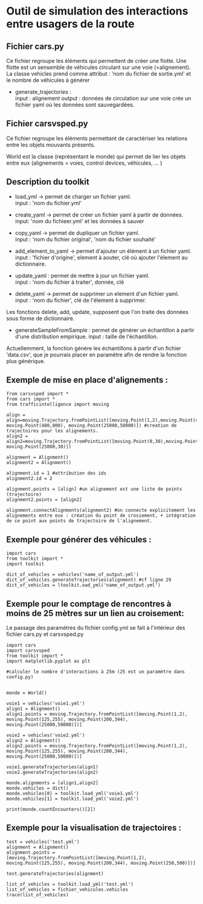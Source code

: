 # Outil de simulation des interactions entre usagers de la route

## Fichier cars.py

Ce fichier regroupe les éléments qui permettent de créer une flotte. Une flotte
est un sensemble de véhicules circulant sur une voie (=alignement).
La classe vehicles prend comme attribut : 'nom du fichier de sortie.yml' et le nombre de véhicules à générer  

* generate_trajectories :  
input : alignement
output : données de circulation sur une voie
crée un fichier yaml où les données sont sauvegardées.

## Fichier carsvsped.py

Ce fichier regroupe les éléments permettant de caractériser les relations entre les objets mouvants présents.

World est la classe (représentant le monde) qui permet de lier les objets entre eux (alignements = voies, control devices, véhicules, ... )


## Description du toolkit

* load_yml -> permet de charger un fichier yaml.  
input : 'nom du fichier.yml'

* create_yaml -> permet de créer un fichier yaml à partir de données.  
input: 'nom du fichieer.yml' et les données à sauver

* copy_yaml -> permet de dupliquer un fichier yaml.  
input : 'nom du fichier original', 'nom du fichier souhaité'

* add_element_to_yaml -> permet d'ajouter un élément à un fichier yaml.  
input : 'fichier d'origine', element à aouter, clé où ajouter l'élement au dictionnaire.

* update_yaml : permet de mettre à jour un fichier yaml.  
input : 'nom du fichier à traiter', donnée, clé

* delete_yaml -> permet de supprimer un element d'un fichier yaml.  
input : 'nom du fichier', clé de l'élement à supprimer.

Les fonctions delete, add, update, supposent que l'on traite des données sous forme de dictionnaire.

* generateSampleFromSample : permet de générer un échantillon à partir d'une distribution empirique.
input : taille de l'échantillon.  

Actuellemment, la fonction génère les échantillons à partir d'un fichier 'data.csv', que je pourrais placer en paramètre afin de rendre la fonction plus générique.

## Exemple de mise en place d'alignements :
```
from carsvsped import *
from cars import *
from trafficintelligence import moving

align = align=moving.Trajectory.fromPointList([moving.Point(1,2),moving.Point(40,80), moving.Point(400,800), moving.Point(25000,50000)]) #creation de trajectoires pour les alignements.
align2 = align2=moving.Trajectory.fromPointList([moving.Point(0,30),moving.Point(300,30),moving.Point(1000,30), moving.Point(25000,30)])

alignment = Alignment()
alignment2 = Alignment()

alignment.id = 1 #attribution des ids
alignment2.id = 2

alignment.points = [align] #un alignement est une liste de points (trajectoire)
alignment2.points = [align2]

alignment.connectAlignments(alignment2) #on connecte explicitement les alignements entre eux : création du point de crosiement, + intégration de ce point aux points de trajectoire de l'alignement.

```
## Exemple pour générer des véhicules :

```
import cars
from toolkit import *
import toolkit

dict_of_vehicles = vehicles('name_of_output.yml')
dict_of_vehicles.generateTrajectories(alignment) #cf ligne 29
dict_of_vehicles = ltoolkit.oad_yml('name_of_output.yml')
```

## Exemple pour le comptage de rencontres à moins de 25 mètres sur un lien au croisement:

Le passage des paramètres du fichier config.yml se fait à l'intérieur des fichier cars.py et carsvsped.py
```
import cars
import carsvsped
from toolkit import *
import matplotlib.pyplot as plt

#calculer le nombre d'interactions à 25m (25 est un paramètre dans config.py)


monde = World()

voie1 = vehicles('voie1.yml')
align1 = Alignment()
align1.points = moving.Trajectory.fromPointList([moving.Point(1,2), moving.Point(125,255), moving.Point(200,344), moving.Point(25000,50000)])]

voie2 = vehicles('voie2.yml')
align2 = Alignment()
align2.points = moving.Trajectory.fromPointList([moving.Point(1,2), moving.Point(125,255), moving.Point(200,344), moving.Point(25000,50000)])]

voie1.generateTrajectories(align1)
voie2.generateTrajectories(align2)

monde.alignments = [align1,align2]
monde.vehicles = dict()
monde.vehicles[0] = toolkit.load_yml('voie1.yml')
monde.vehicles[1] = toolkit.load_yml('voie2.yml')

print(monde.countEncounters()[2])

```

## Exemple pour la visualisation de trajectoires :

```
test = vehicles('test.yml')
alignment = Alignment()
alignment.points = [moving.Trajectory.fromPointList([moving.Point(1,2), moving.Point(125,255), moving.Point(200,344), moving.Point(250,500)])]

test.generateTrajectories(alignment)

list_of_vehicles = toolkit.load_yml('test.yml')
list_of_vehicles = fichier_vehicules.vehicles
trace(list_of_vehicles)
```




```
